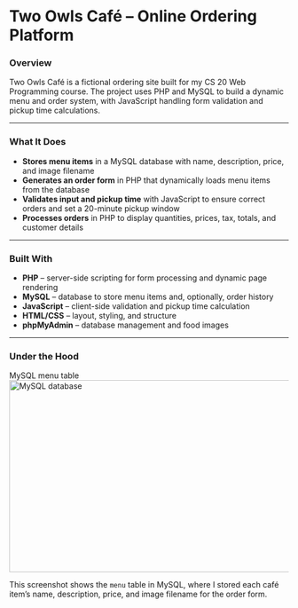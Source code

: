 # Two Owls Café – Online Ordering Platform

### Overview
Two Owls Café is a fictional ordering site built for my CS 20 Web Programming course. The project uses PHP and MySQL to build a dynamic menu and order system, with JavaScript handling form validation and pickup time calculations.

---

### What It Does
- **Stores menu items** in a MySQL database with name, description, price, and image filename  
- **Generates an order form** in PHP that dynamically loads menu items from the database  
- **Validates input and pickup time** with JavaScript to ensure correct orders and set a 20-minute pickup window  
- **Processes orders** in PHP to display quantities, prices, tax, totals, and customer details  

---

### Built With
- **PHP** – server-side scripting for form processing and dynamic page rendering  
- **MySQL** – database to store menu items and, optionally, order history  
- **JavaScript** – client-side validation and pickup time calculation  
- **HTML/CSS** – layout, styling, and structure  
- **phpMyAdmin** – database management and food images  

---

### Under the Hood
MySQL menu table<img width="514" height="346" alt="MySQL database" src="https://github.com/user-attachments/assets/eb7c3adf-52b5-4483-81a8-245fe104210c" />


This screenshot shows the `menu` table in MySQL, where I stored each café item’s name, description, price, and image filename for the order form.
